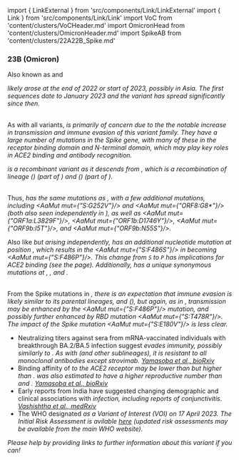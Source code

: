 import { LinkExternal } from 'src/components/Link/LinkExternal'
import { Link } from 'src/components/Link/Link'
import VoC from 'content/clusters/VoCHeader.md'
import OmicronHead from 'content/clusters/OmicronHeader.md'
import SpikeAB from 'content/clusters/22A22B_Spike.md'

<VoC/>

### 23B (Omicron)
Also known as <Lin name="XBB.1.16" /> and <Who name="Omicron" />

<OmicronHead/>

<Var name="23B (Omicron)"/> likely arose at the end of 2022 or start of 2023, possibly in Asia. The first sequences date to January 2023 and the variant has spread significantly since then.
<br/><br/>

As with all <Who name="Omicron" /> variants, <Var name="23B (Omicron)" prefix=""/> is primarily of concern due to the the notable increase in transmission and immune evasion of this variant family. They have a large number of mutations in the Spike gene, with many of these in the receptor binding domain and N-terminal domain, which may play key roles in ACE2 binding and antibody recognition.

<Var name="23B (Omicron)" prefix=""/> is a recombinant variant as it descends from <Var name="22F (Omicron)" prefix=""/>, which is a recombination of lineage <Lin name="BJ.1"/> (<Lin name="BA.2.10.1.1"/>) (part of <Var name="21L (Omicron)" prefix=""/>) and <Lin name="BM.1.1.1"/> (<Lin name="BA.2.75.3.1.1.1"/>) (part of <Var name="22D (Omicron)" prefix=""/>). 
<br/>
<br/>

Thus, <Var name="23B (Omicron)" prefix=""/> has the same mutations as <Var name="22F (Omicron)" prefix=""/>, with a few additional mutations, including <AaMut mut={"S:G252V"}/> and <AaMut mut={"ORF8:G8*"}/> (both also seen independently in <Var name="23A (Omicron)" prefix=""/>), as well as <AaMut mut={"ORF1a:L3829F"}/>, <AaMut mut={"ORF1b:D1746Y"}/>, <AaMut mut={"ORF9b:I5T"}/>, and <AaMut mut={"ORF9b:N55S"}/>.
<br/>

Also like <Var name="23A (Omicron)" prefix=""/> but arising independently, <Var name="23B (Omicron)" prefix=""/> has an additional nucleotide mutation at position <NucMut mut="T23018C" />, which results in the <AaMut mut={"S:F486S"}/> in <Var name="22F (Omicron)" prefix=""/> becoming <AaMut mut={"S:F486P"}/>. This change from <code>S</code> to <code>P</code> has implications for ACE2 binding (see the <Var name="23A (Omicron)" prefix=""/> page). Additionally, <Var name="23B (Omicron)" prefix=""/> has a unique synonymous mutations at <NucMut mut="T12730A" />, <NucMut mut="A14856G" />, and <NucMut mut="C29386T" />.
<br/>
<br/>

From the Spike mutations in <Var name="23B (Omicron)" prefix=""/>, there is an expectation that immune evasion is likely similar to its parental lineages, <Lin name="XBB.1"/> and <Var name="22F (Omicron)" prefix=""/> (<Lin name="XBB"/>), but again, as in <Var name="23A (Omicron)" prefix=""/>, transmission may be enhanced by the <AaMut mut={"S:F486P"}/> mutation, and possibly further enhanced by RBD mutation <AaMut mut={"S:T478R"}/>. The impact of the Spike mutation <AaMut mut={"S:E180V"}/> is less clear.

- Neutralizing titers against sera from mRNA-vaccinated individuals with breakthrough BA.2/BA.5 infection suggest <Var name="23B (Omicron)" prefix=""/> evades immunity, possibly similarly to <Var name="23A (Omicron)" prefix=""/>. As with <Var name="23A (Omicron)" prefix=""/> (and other <Var name="22F (Omicron)" prefix=""/> sublineages), it is resistant to all monoclonal antibodies except strovimab. [Yamasoba et al., bioRxiv](https://www.biorxiv.org/content/10.1101/2023.04.06.535883v3)
- Binding affinity of <Var name="23B (Omicron)" prefix=""/> to the ACE2 receptor may be lower than <Var name="23A (Omicron)" prefix=""/> but higher than <Lin name="XBB.1" />. <Var name="23B (Omicron)" prefix=""/> was also estimated to have a higher reproductive number than <Var name="23A (Omicron)" prefix=""/> and <Lin name="XBB.1" />. [Yamasoba et al., bioRxiv](https://www.biorxiv.org/content/10.1101/2023.04.06.535883v3)
- Early reports from India have suggested changing demographic and clinical associations with <Var name="23B (Omicron)" prefix=""/> infection, including reports of conjunctivitis. [Vashishtha et al., medRxiv](https://www.medrxiv.org/content/10.1101/2023.04.18.23288715v1)
- The WHO designated <Var name="23B (Omicron)" prefix=""/> as a Variant of Interest (VOI) on 17 April 2023. The Initial Risk Assessment is avilable [here](https://www.who.int/docs/default-source/coronaviruse/21042023xbb.1.16ra-v2.pdf?sfvrsn=84577350_1) (updated risk assessments may be available from the main WHO website).

_Please help by providing links to further information about this variant if you can!_




